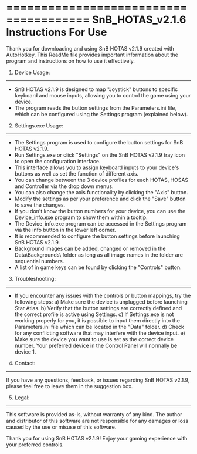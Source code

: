 ======================================
SnB_HOTAS_v2.1.6 Instructions For Use
======================================

Thank you for downloading and using SnB HOTAS v2.1.9 created with AutoHotkey. This ReadMe file provides important information about the program and instructions on how to use it effectively.

1. Device Usage:
------------------
- SnB HOTAS v2.1.9 is designed to map "Joystick" buttons to specific keyboard and mouse inputs, allowing you to control the game using your device.
- The program reads the button settings from the Parameters.ini file, which can be configured using the Settings program (explained below).

2. Settings.exe Usage:
-------------------
- The Settings program is used to configure the button settings for SnB HOTAS v2.1.9.
- Run Settings.exe or click "Settings" on the SnB HOTAS v2.1.9 tray icon to open the configuration interface.
- This interface allows you to assign keyboard inputs to your device's buttons as well as set the function of different axis.
- You can change between the 3 device profiles for each HOTAS, HOSAS and Controller via the drop down menus.
- You can also change the axis functionality by clicking the "Axis" button.
- Modify the settings as per your preference and click the "Save" button to save the changes.
- If you don't know the button numbers for your device, you can use the Device_info.exe program to show them within a tooltip.
- The Device_info.exe program can be accessed in the Settings program via the info button in the lower left corner.
- It is recommended to configure the button settings before launching SnB HOTAS v2.1.9.
- Background images can be added, changed or removed in the Data\Backgrounds\ folder as long as all image names in the folder are sequential numbers.
- A list of in game keys can be found by clicking the "Controls" button.

3. Troubleshooting:
-------------------
- If you encounter any issues with the controls or button mappings, try the following steps:
  a) Make sure the device is unplugged before launching Star Atlas.
  b) Verify that the button settings are correctly defined and the correct profile is active using Settings.
  c) If Settings.exe is not working properly for you, it is possible to input them directly into the Parameters.ini file which can be located in the "Data" folder.
  d) Check for any conflicting software that may interfere with the device input.
  e) Make sure the device you want to use is set as the correct device number. Your preferred device in the Control Panel will normally be device 1.

4. Contact:
-----------
If you have any questions, feedback, or issues regarding SnB HOTAS v2.1.9, please feel free to leave them in the suggestion box.

5. Legal:
---------
This software is provided as-is, without warranty of any kind. The author and distributor of this software are not responsible for any damages or loss caused by the use or misuse of this software.

Thank you for using SnB HOTAS v2.1.9! Enjoy your gaming experience with your preferred controls.
